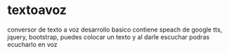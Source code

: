 # textoavoz
conversor de texto a voz desarrollo basico contiene speach de google tts, jquery, bootstrap, puedes colocar un texto y al darle escuchar podras ecucharlo en voz
